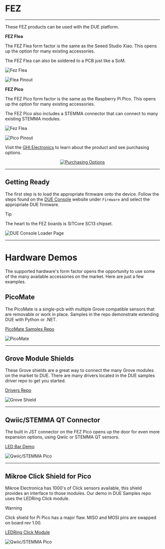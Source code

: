 # FEZ
---
These FEZ products can be used with the DUE platform.

**FEZ Flea**

The FEZ Flea form factor is the same as the Seeed Studio Xiao. This opens up the option for many existing accessories. 

The FEZ Flea can also be soldered to a PCB just like a SoM.

![Fez Flea](images/fez-flea.png) 

![Flea Pinout](images/flea-due-pinout.png) 

**FEZ Pico**

The FEZ Pico form factor is the same as the Raspberry Pi Pico. This opens up the option for many existing accessories.

The FEZ Pico also includes a STEMMA connector that can connect to many existing STEMMA modules. 

![Fez Flea](images/fez-pico.png) 

![Pico Pinout](images/pico-due-pinout.png)

Visit the [GHI Electronics](https://www.ghielectronics.com/sitcore/sbc/) to learn about the product and see purchasing options.

<div style="text-align: center;">

[![Purchasing Options](images/btn-buy.png)](https://www.ghielectronics.com/sitcore/sbc/)

</div>

---

## Getting Ready
The first step is to load the appropriate firmware onto the device. Follow the steps found on the [DUE Console](https://console.duelink.com/) website under `Firmware` and select the appropriate DUE firmware. 

> [!TIP]
> The heart to the FEZ boards is SITCore SC13 chipset.

![DUE Console Loader Page](images/loader.png) 

---

# Hardware Demos

The supported hardware's form factor opens the opportunity to use some of the many available accessories on the market. Here are just a few examples. 

## PicoMate

The PicoMate is a single-pcb with multiple Grove compatible sensors that are removable or work in place. Samples in the repo demonstrate extending DUE with Python or .NET. 

[PicoMate Samples Repo](https://github.com/ghi-electronics/due-samples/tree/main/PicoMate)

![PicoMate](images/pico-mate.gif) 

---

## Grove Module Shields

These Grove shields are a great way to connect the many Grove modules on the market to DUE. There are many drivers located in the DUE samples driver repo to get you started.

[Drivers Repo](https://github.com/ghi-electronics/due-samples/tree/main/Drivers)

![Grove Shield](images/grove-shields.png) 



---

## Qwiic/STEMMA QT Connector

The built in JST connector on the FEZ Pico opens up the door for even more expansion options, using Qwiic or STEMMA QT sensors.

[LED Bar Demo](https://github.com/ghi-electronics/due-samples/tree/main/Drivers/LedBar)

![Qwiic/STEMMA Pico](images/qwiic-connector.gif) 

---

## Mikroe Click Shield for Pico

Mikroe Electronica has 1000's of Click sensors available, this shield provides an interface to those modules. Our demo in DUE Samples repo uses the LEDRing Click module. 

> [!Warning] 
>  Click shield for Pi Pico has a major flaw. MISO and MOSI pins are swapped on board rev 1.00.

[LEDRing Click Module](https://github.com/ghi-electronics/due-samples/tree/main/Drivers/LedRingClick)

![Qwiic/STEMMA Pico](images/click-shield.gif) 